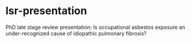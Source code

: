 # lsr-presentation
PhD late stage review presentation: Is occupational asbestos exposure an under-recognized cause of idiopathic pulmonary fibrosis? 
